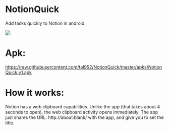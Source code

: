 # NotionQuick
Add tasks quickly to Notion in android.

![](https://media.giphy.com/media/3bbb9R5PkHQk4JAudL/giphy.gif)

# Apk:
https://raw.githubusercontent.com/tal952/NotionQuick/master/apks/NotionQuick.v1.apk

# How it works:
Notion has a web clipboard capabilities.
Unlike the app (that takes about 4 seconds to open), the web clipboard activity opens immediately.
The app just shares the URL: http://about:blank/ with the app, and give you to set the title.
